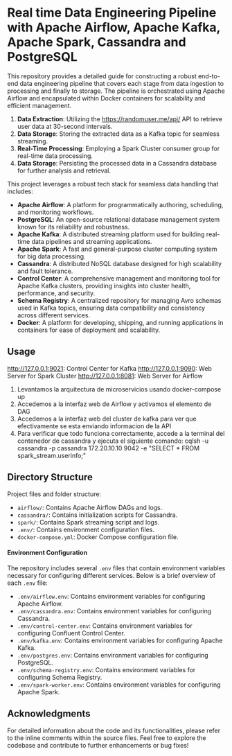 # Real time Data Engineering Pipeline with Apache Airflow, Apache Kafka, Apache Spark, Cassandra and PostgreSQL

This repository provides a detailed guide for constructing a robust end-to-end data engineering pipeline that covers each stage from data ingestion to processing and finally to storage. The pipeline is orchestrated using Apache Airflow and encapsulated within Docker containers for scalability and efficient management. 

  1. **Data Extraction**: Utilizing the https://randomuser.me/api/ API to retrieve user data at 30-second intervals.
  2. **Data Storage**: Storing the extracted data as a Kafka topic for seamless streaming.
  3. **Real-Time Processing**: Employing a Spark Cluster consumer group for real-time data processing.
  4. **Data Storage**: Persisting the processed data in a Cassandra database for further analysis and retrieval.

This project leverages a robust tech stack for seamless data handling that includes:

- **Apache Airflow**: A platform for programmatically authoring, scheduling, and monitoring workflows.
- **PostgreSQL**: An open-source relational database management system known for its reliability and robustness.
- **Apache Kafka**: A distributed streaming platform used for building real-time data pipelines and streaming applications.
- **Apache Spark**: A fast and general-purpose cluster computing system for big data processing.
- **Cassandra**: A distributed NoSQL database designed for high scalability and fault tolerance.
- **Control Center**: A comprehensive management and monitoring tool for Apache Kafka clusters, providing insights into cluster health, performance, and security.
- **Schema Registry**: A centralized repository for managing Avro schemas used in Kafka topics, ensuring data compatibility and consistency across different services.
- **Docker**: A platform for developing, shipping, and running applications in containers for ease of deployment and scalability.

## Usage

http://127.0.0.1:9021: Control Center for Kafka
http://127.0.0.1:9090: Web Server for Spark Cluster
http://127.0.0.1:8081: Web Server for Airflow

1. Levantamos la arquitectura de microservicios usando docker-compose up
2. Accedemos a la interfaz web de Airflow y activamos el elemento de DAG
3. Accedemos a la interfaz web del cluster de kafka para ver que efectivamente se esta enviando informacion de la API
4. Para verificar que todo funciona correctamente, accede a la terminal del contenedor de cassandra y ejecuta el siguiente comando: cqlsh -u cassandra -p cassandra 172.20.10.10 9042 -e "SELECT * FROM spark_stream.userinfo;"

## Directory Structure

Project files and folder structure:

- `airflow/`: Contains Apache Airflow DAGs and logs.
- `cassandra/`: Contains initialization scripts for Cassandra.
- `spark/`: Contains Spark streaming script and logs.
- `.env/`: Contains environment configuration files.
- `docker-compose.yml`: Docker Compose configuration file.
    
#### Environment Configuration

The repository includes several `.env` files that contain environment variables necessary for configuring different services. Below is a brief overview of each `.env` file:

- `.env/airflow.env`: Contains environment variables for configuring Apache Airflow.
- `.env/cassandra.env`: Contains environment variables for configuring Cassandra.
- `.env/control-center.env`: Contains environment variables for configuring Confluent Control Center.
- `.env/kafka.env`: Contains environment variables for configuring Apache Kafka.
- `.env/postgres.env`: Contains environment variables for configuring PostgreSQL.
- `.env/schema-registry.env`: Contains environment variables for configuring Schema Registry.
- `.env/spark-worker.env`: Contains environment variables for configuring Apache Spark.

## Acknowledgments

For detailed information about the code and its functionalities, please refer to the inline comments within the source files. Feel free to explore the codebase and contribute to further enhancements or bug fixes!
